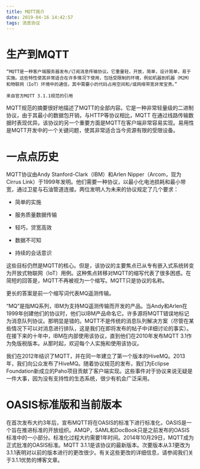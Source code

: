 ```yaml
---
title: MQTT简介
date: 2019-04-16 14:42:57
tags: 消息协议
---
```


# 生产到MQTT

```
“MQTT是一种客户端服务器发布/订阅消息传输协议。它重量轻，开放，简单，设计简单，易于实施。这些特性使其非常适合在许多情况下使用，包括受限制的环境，例如机器到机器（M2M）和物联网（IoT）环境中的通信，其中需要小的代码占用空间和/或网络带宽非常宝贵。”

来自官方MQTT 3.1.1规范的引用
```

MQTT规范的摘要很好地描述了MQTT的全部内容。它是一种非常轻量级的二进制协议，由于其最小的数据包开销，与HTTP等协议相比，MQTT 在通过线路传输数据时表现优异。该协议的另一个重要方面是MQTT在客户端非常容易实现。易用性是MQTT开发中的一个关键问题，使其非常适合当今资源有限的受限设备。

# 一点点历史

MQTT协议由Andy Stanford-Clark（IBM）和Arlen Nipper（Arcom，现为Cirrus Link）于1999年发明。他们需要一种协议，以最小化电池损耗和最小带宽，通过卫星与石油管道连接。两位发明人为未来的协议规定了几个要求：

- 简单的实施

- 服务质量数据传输

- 轻巧，贷宽高效

- 数据不可知

- 持续的会话意识

这些目标仍然是MQTT的核心。但是，该协议的主要焦点已从专有嵌入式系统转变为开放式物联网（IoT）用例。这种焦点转移对MQTT的缩写代表了很多困惑。在简短的回答是，MQTT不再被视为一个缩写。MQTT只是协议的名称。

更长的答案是前一个缩写词代表MQ遥测传输。

“MQ”是指MQ系列，IBM为支持MQ遥测传输而开发的产品。当Andy和Arlen在1999年创建他们的协议时，他们以IBM产品命名它。许多源将MQTT错误地标记为消息队列协议。那明显是错的。MQTT不是传统的消息队列解决方案（尽管在某些情况下可以对消息进行排队，这是我们在即将发布的帖子中详细讨论的事实）。在接下来的十年中，IBM在内部使用该协议，直到他们在2010年发布MQTT 3.1作为免版税版本。从那时起，欢迎每个人实施和使用该协议。

我们在2012年结识了MQTT，并在同一年建立了第一个版本的HiveMQ。2013年，我们向公众发布了HiveMQ。随着协议规范的发布，我们为Eclipse Foundation新成立的Paho项目贡献了客户端实现。这些事件对于协议来说无疑是一件大事，因为没有支持性的生态系统，很少有机会广泛采用。

# OASIS标准版和当前版本

在首次发布大约3年后，宣布MQTT将在OASIS的标准下进行标准化，OASIS是一个旨在推进标准的开放组织。AMQP，SAML和DocBook只是之前发布的OASIS标准中的一小部分。标准化过程大约需要1年时间。2014年10月29日，MQTT成为正式批准的OASIS标准。MQTT 3.1.1是该协议的最新版本。次要版本从3.1更改为3.1.1表明对以前的版本进行的更改很少。有关这些更改的详细信息，请参阅我们关于3.1.1优势的博客文章。
